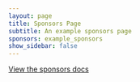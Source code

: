 ```yaml
---
layout: page
title: Sponsors Page
subtitle: An example sponsors page
sponsors: example_sponsors
show_sidebar: false
---
```


[View the sponsors docs](/bulma-clean-theme/docs/page-components/sponsors/)